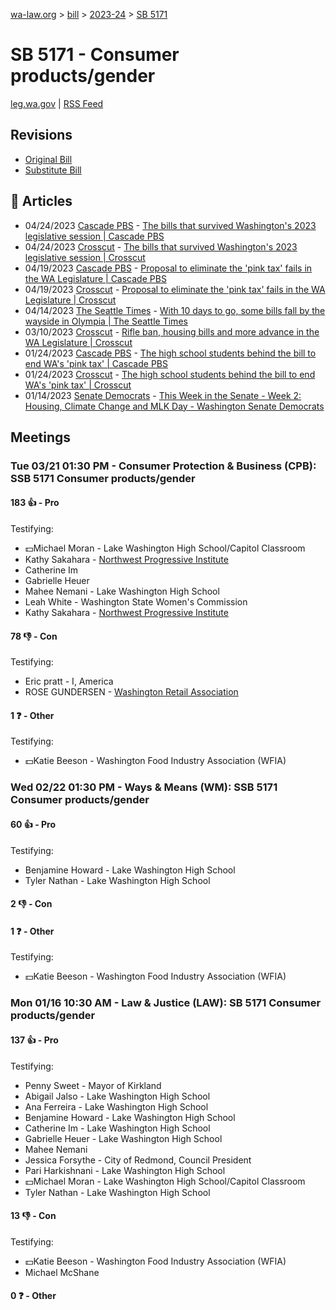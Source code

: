 [wa-law.org](/) > [bill](/bill/) > [2023-24](/bill/2023-24/) > [SB 5171](/bill/2023-24/sb/5171/)

# SB 5171 - Consumer products/gender
[leg.wa.gov](https://app.leg.wa.gov/billsummary?BillNumber=5171&Year=2023&Initiative=false) | [RSS Feed](./rss.xml)

## Revisions
* [Original Bill](1/)
* [Substitute Bill](S/)

## 📰 Articles
* 04/24/2023 [Cascade PBS](/org/cascade_pbs/) - [The bills that survived Washington's 2023 legislative session | Cascade PBS](https://www.cascadepbs.org/politics/2023/04/bills-survived-washingtons-2023-legislative-session/#:~:text=Senate%20Bill%205171)
* 04/24/2023 [Crosscut](/org/crosscut/) - [The bills that survived Washington's 2023 legislative session | Crosscut](https://crosscut.com/politics/2023/04/bills-survived-washingtons-2023-legislative-session#:~:text=Senate%20Bill%205171)
* 04/19/2023 [Cascade PBS](/org/cascade_pbs/) - [Proposal to eliminate the 'pink tax' fails in the WA Legislature | Cascade PBS](https://www.cascadepbs.org/politics/2023/04/proposal-eliminate-pink-tax-fails-wa-legislature/#:~:text=Senate%20Bill%205171)
* 04/19/2023 [Crosscut](/org/crosscut/) - [Proposal to eliminate the 'pink tax' fails in the WA Legislature | Crosscut](https://crosscut.com/politics/2023/04/proposal-eliminate-pink-tax-fails-wa-legislature#:~:text=Senate%20Bill%205171)
* 04/14/2023 [The Seattle Times](/org/the_seattle_times/) - [With 10 days to go, some bills fall by the wayside in Olympia | The Seattle Times](https://www.seattletimes.com/seattle-news/politics/with-10-days-to-go-some-bills-fall-by-the-wayside-in-olympia/#:~:text=Senate%20Bill%205171)
* 03/10/2023 [Crosscut](/org/crosscut/) - [Rifle ban, housing bills and more advance in the WA Legislature | Crosscut](https://crosscut.com/politics/2023/03/rifle-ban-housing-bills-and-more-advance-wa-legislature#:~:text=Senate%20Bill%205171)
* 01/24/2023 [Cascade PBS](/org/cascade_pbs/) - [The high school students behind the bill to end WA's 'pink tax' | Cascade PBS](https://www.cascadepbs.org/politics/2023/01/high-school-students-behind-bill-end-was-pink-tax/#:~:text=Senate%20Bill%205171)
* 01/24/2023 [Crosscut](/org/crosscut/) - [The high school students behind the bill to end WA's 'pink tax' | Crosscut](https://crosscut.com/politics/2023/01/high-school-students-behind-bill-end-was-pink-tax#:~:text=Senate%20Bill%205171)
* 01/14/2023 [Senate Democrats](/org/senate_democrats/) - [This Week in the Senate - Week 2: Housing, Climate Change and MLK Day - Washington Senate Democrats](https://senatedemocrats.wa.gov/blog/2023/01/13/this-week-in-the-senate-week-12-housing-climate-change-and-mlk-day/#:~:text=Senate%20Bill%205171)

## Meetings
### Tue 03/21 01:30 PM - Consumer Protection & Business (CPB): SSB 5171 Consumer products/gender
#### 183 👍 - Pro
Testifying:
* 💵Michael Moran - Lake Washington High School/Capitol Classroom
* Kathy Sakahara - [Northwest Progressive Institute](/org/northwest_progressive_institute/)
* Catherine Im
* Gabrielle Heuer
* Mahee Nemani - Lake Washington High School
* Leah White - Washington State Women's Commission
* Kathy Sakahara - [Northwest Progressive Institute](/org/northwest_progressive_institute/)

#### 78 👎 - Con
Testifying:
* Eric pratt - I, America
* ROSE GUNDERSEN - [Washington Retail Association](/org/washington_retail_association/)

#### 1 ❓ - Other
Testifying:
* 💵Katie Beeson - Washington Food Industry Association (WFIA)

### Wed 02/22 01:30 PM - Ways & Means (WM): SSB 5171 Consumer products/gender
#### 60 👍 - Pro
Testifying:
* Benjamine Howard - Lake Washington High School
* Tyler Nathan - Lake Washington High School

#### 2 👎 - Con

#### 1 ❓ - Other
Testifying:
* 💵Katie Beeson - Washington Food Industry Association (WFIA)

### Mon 01/16 10:30 AM - Law & Justice (LAW): SB 5171 Consumer products/gender
#### 137 👍 - Pro
Testifying:
* Penny Sweet - Mayor of Kirkland
* Abigail Jalso - Lake Washington High School
* Ana Ferreira - Lake Washington High School
* Benjamine Howard - Lake Washington High School
* Catherine Im - Lake Washington High School
* Gabrielle Heuer - Lake Washington High School
* Mahee Nemani
* Jessica Forsythe - City of Redmond, Council President
* Pari Harkishnani - Lake Washington High School
* 💵Michael Moran - Lake Washington High School/Capitol Classroom
* Tyler Nathan - Lake Washington High School

#### 13 👎 - Con
Testifying:
* 💵Katie Beeson - Washington Food Industry Association (WFIA)
* Michael McShane

#### 0 ❓ - Other
